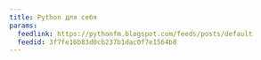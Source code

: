 ```yaml
---
title: Python для себя
params:
  feedlink: https://pythonfm.blogspot.com/feeds/posts/default
  feedid: 3f7fe16b83d0cb237b1dac0f7e1564b8
---
```

